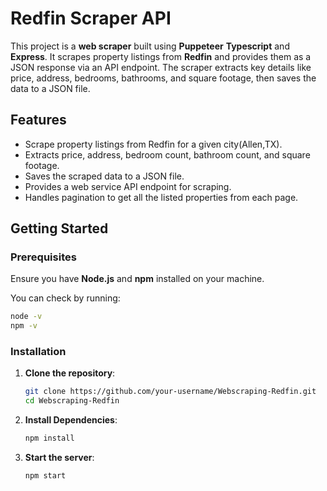 # Redfin Scraper API

This project is a **web scraper** built using **Puppeteer** **Typescript** and **Express**. It scrapes property listings from **Redfin** and provides them as a JSON response via an API endpoint. The scraper extracts key details like price, address, bedrooms, bathrooms, and square footage, then saves the data to a JSON file.

## Features
- Scrape property listings from Redfin for a given city(Allen,TX).
- Extracts price, address, bedroom count, bathroom count, and square footage.
- Saves the scraped data to a JSON file.
- Provides a web service API endpoint for scraping.
- Handles pagination to get all the listed properties from each page.

## Getting Started

### Prerequisites
Ensure you have **Node.js** and **npm** installed on your machine.

You can check by running:
   ```bash
   node -v
   npm -v
   ```
### Installation

1. **Clone the repository**:
   ```bash
   git clone https://github.com/your-username/Webscraping-Redfin.git
   cd Webscraping-Redfin
   ```
2. **Install Dependencies**:
   ```bash
   npm install
   ```
3. **Start the server**:
   ```bash
   npm start
   ```
